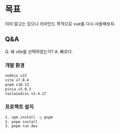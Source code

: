 # 목표
이미 알고는 있으나 리마인드 목적으로 vue를 다시 사용해보자.

## Q&A
Q. 왜 vite를 선택하였는가?
A. 빠르다.

### 개발 환경
```bash
nodejs v22
vite v7.0.4
pnpm v10.13
pinia v3.0.3
tailwindcss v3.4.17
```

### 프로젝트 설치
```bash
1. npm install -g pnpm
2. pnpm install
3. pnpm run dev
```